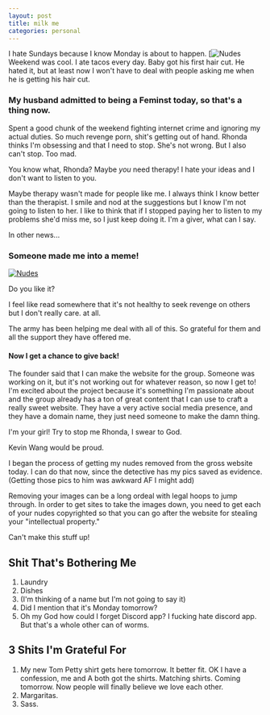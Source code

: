 ```yaml
---
layout: post
title: milk me
categories: personal
---
```

I hate Sundays because I know Monday is about to happen. 
[![Nudes](https://github.com/kdawgy/kdawgy.github.io/blob/master/_posts/assets/iwillcrushyou.jpeg?raw=true)
Weekend was cool. I ate tacos every day. Baby got his first hair cut. He hated it, but at least now I won't have to deal with people asking me when he is getting his hair cut.  

### My husband admitted to being a Feminst today, so that's a thing now.  

Spent a good chunk of the weekend fighting internet crime and ignoring my actual duties. So much revenge porn, shit's getting out of hand. Rhonda thinks I'm obsessing and that I need to stop. She's not wrong. But I also can't stop. Too mad. 

You know what, Rhonda? Maybe *you* need therapy! I hate your ideas and I don't want to listen to you. 

Maybe therapy wasn't made for people like me. I always think I know better than the therapist. I smile and nod at the suggestions but I know I'm not going to listen to her. I like to think that if I stopped paying her to listen to my problems she'd miss me, so I just keep doing it. I'm a giver, what can I say. 

In other news...
### Someone made me into a meme!
[![Nudes](https://github.com/kdawgy/kdawgy.github.io/blob/master/_posts/assets/iwillcrushyou.jpeg?raw=true)]()

Do you like it? 

I feel like read somewhere that it's not healthy to seek revenge on others but I don't really care. at all.

The army has been helping me deal with all of this. So grateful for them and all the support they have offered me. 

#### Now I get a chance to give back! 

The founder said that I can make the website for the group. Someone was working on it, but it's not working out for whatever reason, so now I get to! I'm excited about the project because it's something I'm passionate about and the group already has a ton of great content that I can use to craft a really sweet website. They have a very active social media presence, and they have a domain name, they just need someone to make the damn thing. 

I'm your girl! Try to stop me Rhonda, I swear to God. 

Kevin Wang would be proud. 

I began the process of getting my nudes removed from the gross website today. I can do that now, since the detective has my pics saved as evidence. (Getting those pics to him was awkward AF I might add)

Removing your images can be a long ordeal with legal hoops to jump through. In order to get sites to take the images down, you need to get each of your nudes copyrighted so that you can go after the website for stealing your "intellectual property." 

Can't make this stuff up! 

## Shit That's Bothering Me
1. Laundry
2. Dishes
3. (I'm thinking of a name but I'm not going to say it) 
4. Did I mention that it's Monday tomorrow?
5. Oh my God how could I forget Discord app? I fucking hate discord app. But that's a whole other can of worms. 

## 3 Shits I'm Grateful For
1. My new Tom Petty shirt gets here tomorrow. It better fit. OK I have a confession, me and A both got the shirts. Matching shirts. Coming tomorrow. Now people will finally believe we love each other.
2. Margaritas. 
3. Sass. 






